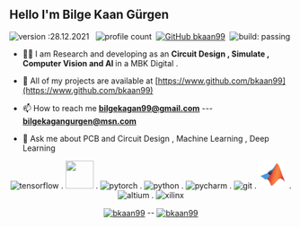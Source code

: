 ## Hello I'm Bilge Kaan Gürgen
![version :28.12.2021](https://img.shields.io/badge/version-17.08.2021-informational) &nbsp;
![profile count](https://komarev.com/ghpvc/?username=bkaan99&color=red)&nbsp;
[![GitHub bkaan99](https://img.shields.io/github/followers/bkaan99?label=follow&style=social)](https://github.com/bkaan99)&nbsp;
![build: passing](https://img.shields.io/badge/build-passing-success)


- 👩‍💻 I am Research and developing as an <b>Circuit Design , Simulate , Computer Vision and AI </b> in a MBK Digital .

- 🚀 All of my projects are available at [https://www.github.com/bkaan99](https://www.github.com/bkaan99)

- 📫 How to reach me **bilgekagan99@gmail.com**  ---  **bilgekagangurgen@msn.com**

- 💬 Ask me about PCB and Circuit Design , Machine Learning , Deep Learning
 
<p align="center">
 
 <img src="https://www.vectorlogo.zone/logos/tensorflow/tensorflow-icon.svg" alt="tensorflow" width="50" height="50"/>
 .
 <img src="https://raw.githubusercontent.com/gilbarbara/logos/f4c8e8b933aa80ce83b6d6d387e016bf4cb4e376/logos/opencv.svg" alt="" width="50" height="50"/>
 .
 <img src="https://www.vectorlogo.zone/logos/pytorch/pytorch-icon.svg" alt="pytorch" width="50" height="50"/>
 .
 <img src="https://icongr.am/devicon/python-original.svg?size=128&color=currentColor" alt="python" width="40" height="50"/>
 .
 <img src="https://icongr.am/devicon/pycharm-original-wordmark.svg?size=128&color=currentColor" alt="pycharm" width="70" height="50"/> 
.
 <img src="https://icongr.am/devicon/git-original.svg?size=128&color=currentColor" alt="git" width="50" height="50"/> 
 .
 <img src="https://raw.githubusercontent.com/devicons/devicon/2ae2a900d2f041da66e950e4d48052658d850630/icons/matlab/matlab-original.svg" alt="git" width="50" height="50"/>
 .
 <img src="https://upload.wikimedia.org/wikipedia/commons/thumb/5/5f/Altium_Logo.svg/664px-Altium_Logo.svg.png" alt="altium" width="90" height="40"/> 
 .
 <img src="https://raw.githubusercontent.com/todogroup/todogroup.org/bdeb720d94d0ad1c3f02a3e1168c87ba51ce2da6/static/img/logo_xilinx.svg" alt="xilinx" width="90" height="50"/> 

</p>

<p align="center">
<a href="https://linkedin.com/in/bilgekaangurgen" target="blank"><img align="center" src="https://cdn.jsdelivr.net/npm/simple-icons@3.0.1/icons/linkedin.svg" alt="bkaan99" height="30" width="30" /></a>
--
<a href="https://instagram.com/bkaan99" target="blank"><img align="center" src="https://cdn.jsdelivr.net/npm/simple-icons@3.0.1/icons/instagram.svg" alt="bkaan99" height="30" width="30" /></a>
</p>
